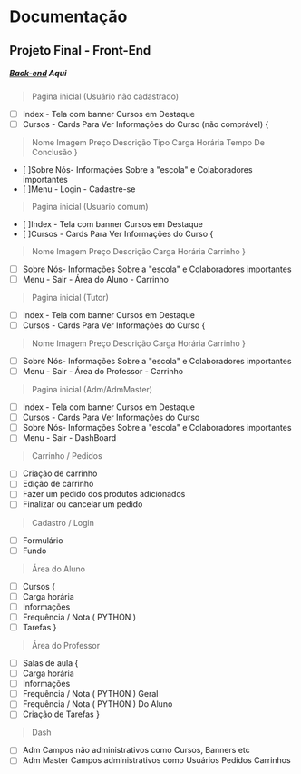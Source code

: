 # Documentação
 
## Projeto Final - Front-End

##### [Back-end](https://rentry.co/SateUrlBackEnd) Aqui
>Pagina inicial (Usuário não cadastrado)
- [ ] Index - Tela com banner Cursos em Destaque 
- [ ] Cursos - Cards Para Ver Informações do Curso (não comprável)
{
>Nome
>Imagem
>Preço
>Descrição
>Tipo
>Carga Horária
>Tempo De Conclusão
}
- [ ]Sobre Nós- Informações Sobre a "escola" e Colaboradores importantes
- [ ]Menu - Login - Cadastre-se

>Pagina inicial (Usuario comum)
- [ ]Index - Tela com banner Cursos em Destaque 
- [ ]Cursos - Cards Para Ver Informações do Curso
{
>Nome
>Imagem
>Preço
>Descrição
>Carga Horária
>Carrinho
}
- [ ] Sobre Nós- Informações Sobre a "escola" e Colaboradores importantes
- [ ] Menu - Sair - Área do Aluno - Carrinho

>Pagina inicial (Tutor)
- [ ] Index - Tela com banner Cursos em Destaque 
- [ ] Cursos - Cards Para Ver Informações do Curso
{
>Nome
>Imagem
>Preço
>Descrição
>Carga Horária
>Carrinho
}
- [ ] Sobre Nós- Informações Sobre a "escola" e Colaboradores importantes
- [ ] Menu - Sair - Área do Professor  - Carrinho

>Pagina inicial (Adm/AdmMaster)
- [ ] Index - Tela com banner Cursos em Destaque 
- [ ] Cursos - Cards Para Ver Informações do Curso
- [ ] Sobre Nós- Informações Sobre a "escola" e Colaboradores importantes
- [ ] Menu - Sair - DashBoard

>Carrinho / Pedidos
- [ ] Criação de carrinho
- [ ] Edição de carrinho
- [ ] Fazer um pedido dos produtos adicionados
- [ ] Finalizar ou cancelar um pedido 

>Cadastro / Login
- [ ] Formulário
- [ ] Fundo 

>Área do Aluno
- [ ] Cursos
{
- [ ] Carga horária
- [ ] Informações
- [ ] Frequência / Nota ( PYTHON )
- [ ] Tarefas
}

>Área do Professor
- [ ] Salas de aula
{
- [ ] Carga horária
- [ ] Informações
- [ ] Frequência / Nota ( PYTHON ) Geral
- [ ] Frequência / Nota ( PYTHON )  Do Aluno
- [ ] Criação de Tarefas
}

>Dash
- [ ] Adm Campos não administrativos como Cursos, Banners etc
- [ ] Adm Master Campos administrativos como Usuários Pedidos Carrinhos
